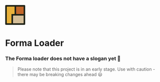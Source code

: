 <img src="https://raw.githubusercontent.com/erik-riklund/forma/b015d3d77f3c1c110b0ac12df2e036106866ccd9/logo.svg" width="64" height="64">

# Forma Loader

### The Forma loader does not have a slogan yet 🚧
> Please note that this project is in an early stage. Use with caution - there may be breaking changes ahead 😃
